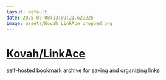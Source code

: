 ```yaml
---
layout: default
date: 2025-08-08T13:09:21.629225
image: assets/Kovah_LinkAce_cropped.png
---
```


# [Kovah/LinkAce](https://github.com/Kovah/LinkAce)

self-hosted bookmark archive for saving and organizing links
